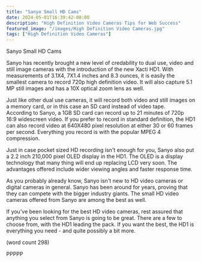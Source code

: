 ```yaml
---
title: "Sanyo Small HD Cams"
date: 2024-05-01T16:39:42-08:00
description: "High Definition Video Cameras Tips for Web Success"
featured_image: "/images/High Definition Video Cameras.jpg"
tags: ["High Definition Video Cameras"]
---
```


Sanyo Small HD Cams

Sanyo has recently brought a new level of credability
to dual use, video and still image cameras with the
introduction of the new Xacti HD1.  With measurements
of 3.1X4, 7X1.4 inches and 8.3 ounces, it is easily
the smallest camera to record 720p high definition
video.  It will also capture 5.1 MP still images and 
has a 10X optical zoom lens as well.

Just like other dual use cameras, it will record
both video and still images on a memory card, or
in this case an SD card instead of video tape.  
According to Sanyo, a 1GB SD card can record up to
21 minutes of 720p 16:9 widescreen video.  If you
prefer to record in standard definition, the HD1
can also record video at 640X480 pixel resolution
at either 30 or 60 frames per second.  Everything
you record is with the popular MPEG 4 compression.

Just in case pocket sized HD recording isn't enough
for you, Sanyo also put a 2.2 inch 210,000 pixel
OLED display in the HD1.  The OLED is a display
technology that many thing will end up replacing
LCD very soon.  The advantages offered include wider
viewing angles and faster response time.  

As you probably already know, Sanyo isn't new to
HD video cameras or digital cameras in general.
Sanyo has been around for years, proving that they
can compete with the bigger industry giants.  The
small HD video cameras offered from Sanyo are 
among the best as well.

If you've been looking for the best HD video cameras,
rest assured that anything you select from Sanyo
is going to be great.  There are a few to choose
from, with the HD1 leading the pack.  If you want
the best, the HD1 is everything you need - and 
quite possibly a bit more.

(word count 298)

PPPPP
